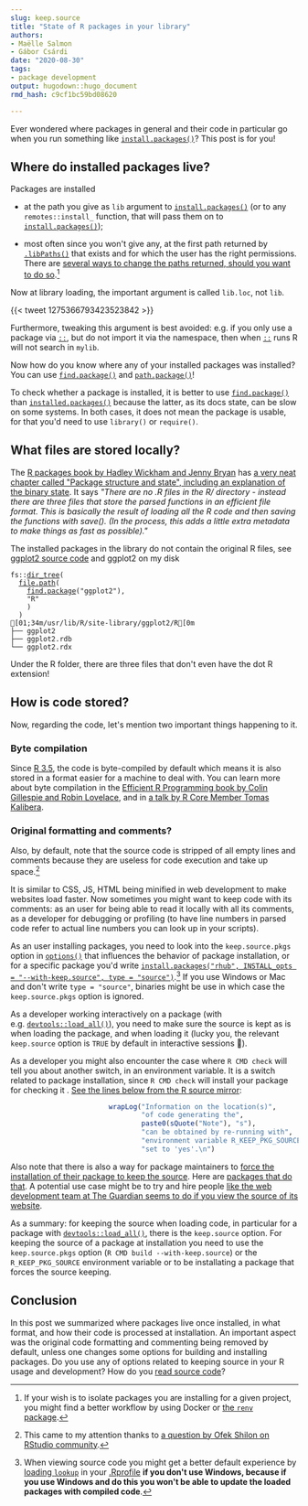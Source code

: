 ```yaml
---
slug: keep.source 
title: "State of R packages in your library" 
authors: 
- Maëlle Salmon 
- Gábor Csárdi
date: "2020-08-30" 
tags: 
- package development 
output: hugodown::hugo_document
rmd_hash: c9cf1bc59bd08620

---
```


Ever wondered where packages in general and their code in particular go when you run something like [`install.packages()`](https://rdrr.io/r/utils/install.packages.html)? This post is for you!

Where do installed packages live?
---------------------------------

Packages are installed

-   at the path you give as `lib` argument to [`install.packages()`](https://rdrr.io/r/utils/install.packages.html) (or to any `remotes::install_` function, that will pass them on to [`install.packages()`](https://rdrr.io/r/utils/install.packages.html));

-   most often since you won't give any, at the first path returned by [`.libPaths()`](https://rdrr.io/r/base/libPaths.html) that exists and for which the user has the right permissions. There are [several ways to change the paths returned, should you want to do so](https://stackoverflow.com/a/31707983/5489251).[^1]

Now at library loading, the important argument is called `lib.loc`, not `lib`.

{{< tweet 1275366793423523842 >}}

Furthermore, tweaking this argument is best avoided: e.g. if you only use a package via [`::`](https://rdrr.io/r/base/ns-dblcolon.html), but do not import it via the namespace, then when [`::`](https://rdrr.io/r/base/ns-dblcolon.html) runs R will not search in `mylib`.

Now how do you know where any of your installed packages was installed? You can use [`find.package()`](https://rdrr.io/r/base/find.package.html) and [`path.package()`](https://rdrr.io/r/base/find.package.html)!

To check whether a package is installed, it is better to use [`find.package()`](https://rdrr.io/r/base/find.package.html) than [`installed.packages()`](https://rdrr.io/r/utils/installed.packages.html) because the latter, as its docs state, can be slow on some systems. In both cases, it does not mean the package is usable, for that you'd need to use `library()` or `require()`.

What files are stored locally?
------------------------------

The [R packages book by Hadley Wickham and Jenny Bryan](https://r-pkgs.org/) has [a very neat chapter called "Package structure and state", including an explanation of the binary state](https://r-pkgs.org/package-structure-state.html#binary-package). It says *"There are no .R files in the R/ directory - instead there are three files that store the parsed functions in an efficient file format. This is basically the result of loading all the R code and then saving the functions with save(). (In the process, this adds a little extra metadata to make things as fast as possible)."*

The installed packages in the library do not contain the original R files, see [ggplot2 source code](https://github.com/tidyverse/ggplot2/) and ggplot2 on my disk

<div class="highlight">

<pre class='chroma'><code class='language-r' data-lang='r'><span class='k'>fs</span>::<span class='nf'><a href='http://fs.r-lib.org/reference/dir_tree.html'>dir_tree</a></span>(
  <span class='nf'><a href='https://rdrr.io/r/base/file.path.html'>file.path</a></span>(
    <span class='nf'><a href='https://rdrr.io/r/base/find.package.html'>find.package</a></span>(<span class='s'>"ggplot2"</span>),
    <span class='s'>"R"</span>
    )
  )
[01;34m/usr/lib/R/site-library/ggplot2/R[0m
├── ggplot2
├── ggplot2.rdb
└── ggplot2.rdx
</code></pre>

</div>

Under the R folder, there are three files that don't even have the dot R extension!

How is code stored?
-------------------

Now, regarding the code, let's mention two important things happening to it.

### Byte compilation

Since [R 3.5](https://cran.r-project.org/doc/manuals/r-release/NEWS.3.html), the code is byte-compiled by default which means it is also stored in a format easier for a machine to deal with. You can learn more about byte compilation in the [Efficient R Programming book by Colin Gillespie and Robin Lovelace](https://bookdown.org/csgillespie/efficientR/programming.html#the-byte-compiler), and in [a talk by R Core Member Tomas Kalibera](https://blog.revolutionanalytics.com/2017/08/take-advantage-compiler.html).

### Original formatting and comments?

Also, by default, note that the source code is stripped of all empty lines and comments because they are useless for code execution and take up space.[^2]

It is similar to CSS, JS, HTML being minified in web development to make websites load faster. Now sometimes you might want to keep code with its comments: as an user for being able to read it locally with all its comments, as a developer for debugging or profiling (to have line numbers in parsed code refer to actual line numbers you can look up in your scripts).

As an user installing packages, you need to look into the `keep.source.pkgs` option in [`options()`](https://rdrr.io/r/base/options.html) that influences the behavior of package installation, or for a specific package you'd write [`install.packages("rhub", INSTALL_opts = "--with-keep.source", type = "source")`](https://rdrr.io/r/utils/install.packages.html).[^3] If you use Windows or Mac and don't write `type = "source"`, binaries might be use in which case the `keep.source.pkgs` option is ignored.

As a developer working interactively on a package (with e.g. [`devtools::load_all()`](https://devtools.r-lib.org//reference/load_all.html)), you need to make sure the source is kept as is when loading the package, and when loading it (lucky you, the relevant `keep.source` option is `TRUE` by default in interactive sessions :tada:).

As a developer you might also encounter the case where `R CMD check` will tell you about another switch, in an environment variable. It is a switch related to package installation, since `R CMD check` will install your package for checking it . [See the lines below from the R source mirror](https://github.com/wch/r-source/blob/f27cbf1a52a31cd9b9676340394946a22041a4ae/src/library/tools/R/check.R#L5248-L5253):

``` r
                        wrapLog("Information on the location(s)",
                                "of code generating the",
                                paste0(sQuote("Note"), "s"),
                                "can be obtained by re-running with",
                                "environment variable R_KEEP_PKG_SOURCE",
                                "set to 'yes'.\n")
```

Also note that there is also a way for package maintainers to [force the installation of their package to keep the source](https://stat.ethz.ch/pipermail/r-devel/2011-April/060410.html). Here are [packages that do that](https://github.com/search?q=keepsource+user%3Acran+filename%3ADESCRIPTION&type=Code&ref=advsearch&l=&l=). A potential use case might be to try and hire people [like the web development team at The Guardian seems to do if you view the source of its website](https://www.theguardian.com/international).

As a summary: for keeping the source when loading code, in particular for a package with [`devtools::load_all()`](https://devtools.r-lib.org//reference/load_all.html), there is the `keep.source` option. For keeping the source of a package at installation you need to use the `keep.source.pkgs` option (`R CMD build --with-keep.source`) or the `R_KEEP_PKG_SOURCE` environment variable or to be installating a package that forces the source keeping.

Conclusion
----------

In this post we summarized where packages live once installed, in what format, and how their code is processed at installation. An important aspect was the original code formatting and commenting being removed by default, unless one changes some options for building and installing packages. Do you use any of options related to keeping source in your R usage and development? How do you [read source code](/2019/05/14/read-the-source/)?

[^1]: If your wish is to isolate packages you are installing for a given project, you might find a better workflow by using Docker or [the `renv` package](https://rstudio.github.io/renv/index.html).

[^2]: This came to my attention thanks to [a question by Ofek Shilon on RStudio community](https://community.rstudio.com/t/keep-source-pkgs-vs-keep-source-options/69245).

[^3]: When viewing source code you might get a better default experience by [loading `lookup`](https://github.com/jimhester/lookup#default-printing) in your [.Rprofile](https://rstats.wtf/r-startup.html#rprofile) **if you don't use Windows, because if you use Windows and do this you won't be able to update the loaded packages with compiled code**.

